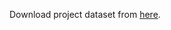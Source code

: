 Download project dataset from [here](https://drive.google.com/open?id=0B7_gL6c-BK-8RTNnMzl3NEk1UEU).